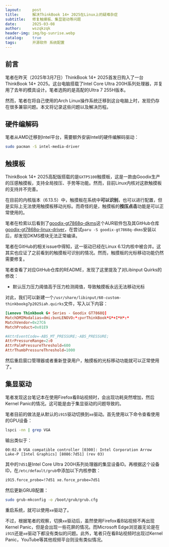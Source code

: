 ```yaml
---
layout:     post
title:      解决ThinkBook 14+ 2025在Linux上的疑难杂症
subtitle:   修复触摸板、集显驱动等问题
date:       2025-03-08
author:     wszqkzqk
header-img: img/bg-sunrise.webp
catalog:    true
tags:       开源软件 系统配置
---
```


## 前言

笔者在昨天（2025年3月7日）ThinkBook 14+ 2025首发日购入了一台ThinkBook 14+ 2025。这台电脑搭载了Intel Core Ultra 200H系列处理器，并复用了去年的模具设计。笔者选购的是高配的Ultra 7 255H版本。

然而，笔者在将自己使用的Arch Linux操作系统迁移到这台电脑上时，发现仍存在很多兼容问题。本文将记录这些问题以及解决历程。

## 硬件编解码

笔者从AMD迁移到Intel平台，需要额外安装Intel的硬件编解码驱动：

```bash
sudo pacman -S intel-media-driver
```

## 触摸板

ThinkBook 14+ 2025高配版搭载的是`GXTP5100`触摸板，这是一款由Goodix生产的压感触摸板，支持全局按压、手势等功能。然而，目前Linux内核对这款触摸板的支持并不完善。

在目前的内核版本（6.13.5）中，触摸板在系统中**可以识别**，也可以进行配置，但是实际上无法使用触摸板移动光标。而奇怪的是，触摸板的**按压点击**功能是可以正常使用的。

笔者在检索以后看到了[goodix-gt7868q-dkms](https://aur.archlinux.org/packages/goodix-gt7868q-dkms)这个AUR软件包及其GitHub仓库[goodix-gt7868q-linux-driver](https://github.com/ty2/goodix-gt7868q-linux-driver)，在尝试`paru -S goodix-gt7868q-dkms`安装以后，却发现DKMS模块无法正常编译。

笔者在GitHub的相关issue中得知，这一驱动已经在Linux 6.12内核中被合并。这其实也应证了之前看到的触摸板可识别的情况。然而，触摸板的光标移动功能仍然需要修复。

笔者查看了对应GitHub仓库的README，发现了这里提及了对Libinput Quirks的修改：

* 默认压力压力阈值高于压力检测阈值，导致触摸板永远无法移动光标

对此，我们可以新建一个`/usr/share/libinput/60-custom-thinkbookg7p2025iah.quirks`文件，写入以下内容：

```conf
[Lenovo Thinkbook G+ Series - Goodix GT7868Q]
MatchDMIModalias=dmi:bvnLENOVO:*:pvrThinkBook*G*+I*H*:*
MatchVendor=0x27C6
MatchProduct=0x01E9

#AttrEventCode=-ABS_MT_PRESSURE;-ABS_PRESSURE;
AttrPressureRange=2:0
AttrPalmPressureThreshold=600
AttrThumbPressureThreshold=1000
```

然后重启窗口管理器或者重新登录用户，触摸板的光标移动功能就可以正常使用了。

## 集显驱动

笔者发现这台笔记本在使用Firefox看B站视频时，会出现功耗突然增加，然后Kernel Panic的情况。这可能是由于集显驱动的问题导致的。

笔者目前的做法是从默认的`i915`驱动切换到`xe`驱动。首先使用以下命令查看使用的GPU设备：

```bash
lspci -nn | grep VGA
```

输出类似于：

```
00:02.0 VGA compatible controller [0300]: Intel Corporation Arrow Lake-P [Intel Graphics] [8086:7d51] (rev 03)
```

其中的`7d51`是Intel Core Ultra 200H系列处理器的集显设备ID。再根据这个设备ID，在`/etc/default/grub`中添加以下内核参数：

```bash
i915.force_probe=!7d51 xe.force_probe=7d51
```

然后更新GRUB配置：

```bash
sudo grub-mkconfig -o /boot/grub/grub.cfg
```

重启系统，就可以使用`xe`驱动了。

不过，根据笔者的观察，切换`xe`驱动后，虽然使用Firefox看B站视频不再出现Kernel Panic，但是会出现一些花屏的情况。而Microsoft Edge浏览器无论是在`i915`还是`xe`驱动下都没有类似的问题。此外，笔者只在看B站视频时出现过Kernel Panic，YouTube等其他视频平台则没有类似情况。
